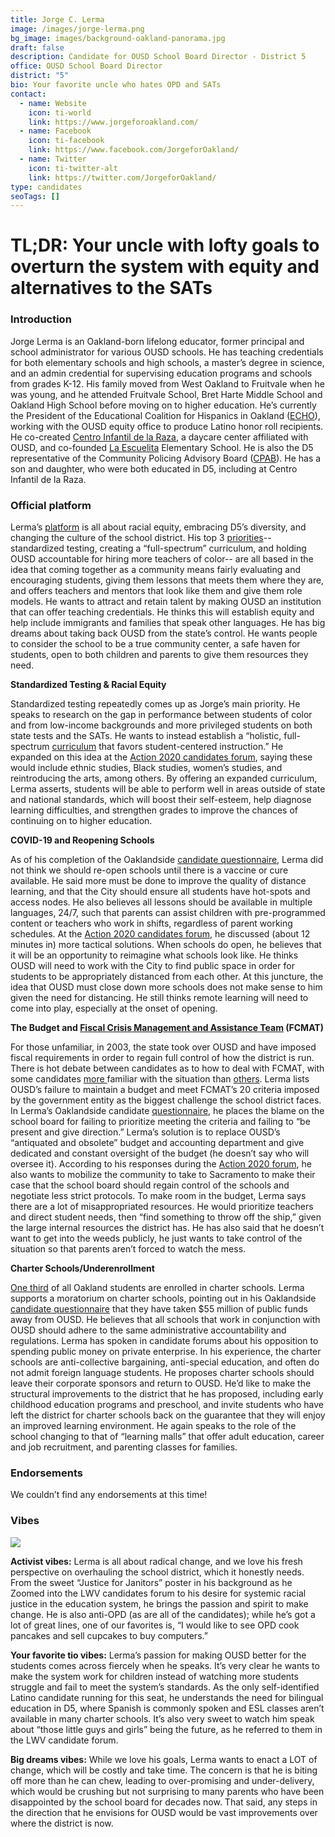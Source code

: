 ```yaml
---
title: Jorge C. Lerma
image: /images/jorge-lerma.png
bg_image: images/background-oakland-panorama.jpg
draft: false
description: Candidate for OUSD School Board Director - District 5
office: OUSD School Board Director
district: "5"
bio: Your favorite uncle who hates OPD and SATs
contact:
  - name: Website
    icon: ti-world
    link: https://www.jorgeforoakland.com/
  - name: Facebook
    icon: ti-facebook
    link: https://www.facebook.com/JorgeforOakland/
  - name: Twitter
    icon: ti-twitter-alt
    link: https://twitter.com/JorgeforOakland/
type: candidates
seoTags: []
---
```

# TL;DR: Your uncle with lofty goals to overturn the system with equity and alternatives to the SATs

### Introduction

Jorge Lerma is an Oakland-born lifelong educator, former principal and school administrator for various OUSD schools. He has teaching credentials for both elementary schools and high schools, a master’s degree in science, and an admin credential for supervising education programs and schools from grades K-12. His family moved from West Oakland to Fruitvale when he was young, and he attended Fruitvale School, Bret Harte Middle School and Oakland High School before moving on to higher education. He’s currently the President of the Educational Coalition for Hispanics in Oakland ([ECHO](http://www.echopath.org/about-us/board-of-directors/jorge)), working with the OUSD equity office to produce Latino honor roll recipients. He co-created [Centro Infantil de la Raza](https://prek.club/day-care-school/ousd-centro-infantil-de-la-raza), a daycare center affiliated with OUSD, and co-founded [La Escuelita](https://www.ousd.org/laescuelita) Elementary School. He is also the D5 representative of the Community Policing Advisory Board ([CPAB](https://www.oaklandca.gov/boards-commissions/the-community-policing-advisory-board-cpab)). He has a son and daughter, who were both educated in D5, including at Centro Infantil de la Raza.

### Official platform

Lerma’s [platform](https://www.jorgeforoakland.com/platform) is all about racial equity, embracing D5’s diversity, and changing the culture of the school district. His top 3 [priorities](https://fb.watch/V4XW2hI4S/)-- standardized testing, creating a “full-spectrum” curriculum, and holding OUSD accountable for hiring more teachers of color-- are all based in the idea that coming together as a community means fairly evaluating and encouraging students, giving them lessons that meets them where they are, and offers teachers and mentors that look like them and give them role models. He wants to attract and retain talent by making OUSD an institution that can offer teaching credentials. He thinks this will establish equity and help include immigrants and families that speak other languages. He has big dreams about taking back OUSD from the state’s control. He wants people to consider the school to be a true community center, a safe haven for students, open to both children and parents to give them resources they need.

**Standardized Testing & Racial Equity**

Standardized testing repeatedly comes up as Jorge’s main priority. He speaks to research on the gap in performance between students of color and from low-income backgrounds and more privileged students on both state tests and the SATs. He wants to instead establish a “holistic, full-spectrum [curriculum](https://fb.watch/V4XW2hI4S/) that favors student-centered instruction.” He expanded on this idea at the [Action 2020 candidates forum](https://www.facebook.com/watch/?ref=external&v=1250266458698413), saying these would include ethnic studies, Black studies, women’s studies, and reintroducing the arts, among others. By offering an expanded curriculum, Lerma asserts, students will be able to perform well in areas outside of state and national standards, which will boost their self-esteem, help diagnose learning difficulties, and strengthen grades to improve the chances of continuing on to higher education.

**COVID-19 and Reopening Schools**

As of his completion of the Oaklandside [candidate questionnaire](https://oaklandside.org/wp-content/uploads/2020/09/Lerma.pdf), Lerma did not think we should re-open schools until there is a vaccine or cure available. He said more must be done to improve the quality of distance learning, and that the City should ensure all students have hot-spots and access nodes. He also believes all lessons should be available in multiple languages, 24/7, such that parents can assist children with pre-programmed content or teachers who work in shifts, regardless of parent working schedules. At the [Action 2020 candidates forum](https://www.facebook.com/watch/?ref=external&v=1250266458698413), he discussed (about 12 minutes in) more tactical solutions. When schools do open, he believes that it will be an opportunity to reimagine what schools look like. He thinks OUSD will need to work with the City to find public space in order for students to be appropriately distanced from each other. At this juncture, the idea that OUSD must close down more schools does not make sense to him given the need for distancing. He still thinks remote learning will need to come into play, especially at the onset of opening.

**The Budget and [Fiscal Crisis Management and Assistance Team](https://www.fcmat.org/) (FCMAT)**

For those unfamiliar, in 2003, the state took over OUSD and have imposed fiscal requirements in order to regain full control of how the district is run. There is hot debate between candidates as to how to deal with FCMAT, with some candidates [more ](https://www.oakmtg.club/2020/candidates/mike-hutchinson/)familiar with the situation than [others](https://www.oakmtg.club/2020/candidates/sheila-pope-lawrence/). Lerma lists OUSD’s failure to maintain a budget and meet FCMAT’s 20 criteria imposed by the government entity as the biggest challenge the school district faces. In Lerma’s Oaklandside candidate [questionnaire](https://oaklandside.org/wp-content/uploads/2020/09/Lerma.pdf), he places the blame on the school board for failing to prioritize meeting the criteria and failing to “be present and give direction.” Lerma’s solution is to replace OUSD’s “antiquated and obsolete” budget and accounting department and give dedicated and constant oversight of the budget (he doesn’t say who will oversee it). According to his responses during the [Action 2020 forum](https://www.facebook.com/watch/?ref=external&v=1250266458698413), he also wants to mobilize the community to take to Sacramento to make their case that the school board should regain control of the schools and negotiate less strict protocols. To make room in the budget, Lerma says there are a lot of misappropriated resources. He would prioritize teachers and direct student needs, then “find something to throw off the ship,” given the large internal resources the district has. He has also said that he doesn’t want to get into the weeds publicly, he just wants to take control of the situation so that parents aren’t forced to watch the mess.

**Charter Schools/Underenrollment**

[One third](https://www.kqed.org/news/11729643/how-charter-schools-became-such-a-big-player-in-californias-education-system) of all Oakland students are enrolled in charter schools. Lerma supports a moratorium on charter schools, pointing out in his Oaklandside [candidate questionnaire](https://oaklandside.org/wp-content/uploads/2020/09/Lerma.pdf) that they have taken $55 million of public funds away from OUSD. He believes that all schools that work in conjunction with OUSD should adhere to the same administrative accountability and regulations. Lerma has spoken in candidate forums about his opposition to spending public money on private enterprise. In his experience, the charter schools are anti-collective bargaining, anti-special education, and often do not admit foreign language students. He proposes charter schools should leave their corporate sponsors and return to OUSD. He’d like to make the structural improvements to the district that he has proposed, including early childhood education programs and preschool, and invite students who have left the district for charter schools back on the guarantee that they will enjoy an improved learning environment. He again speaks to the role of the school changing to that of “learning malls” that offer adult education, career and job recruitment, and parenting classes for families.

### Endorsements

We couldn’t find any endorsements at this time!

### Vibes

![](https://lh6.googleusercontent.com/u7oLWIQcTZzcBfI2iSEUc0SNrb4QQF7ymAC_pyeIckegrFGrE-ND0FKNcesZvU8t_SUEJVOjm_2Z0D2gdLeRUY6xMf_Y60Lt32j_HB65--_dQ4ia8qVBxfXbQ-skCcd3mBupLUaM)

**Activist vibes:** Lerma is all about radical change, and we love his fresh perspective on overhauling the school district, which it honestly needs. From the sweet “Justice for Janitors” poster in his background as he Zoomed into the LWV candidates forum to his desire for systemic racial justice in the education system, he brings the passion and spirit to make change. He is also anti-OPD (as are all of the candidates); while he’s got a lot of great lines, one of our favorites is, “I would like to see OPD cook pancakes and sell cupcakes to buy computers.”

**Your favorite tio vibes:** Lerma’s passion for making OUSD better for the students comes across fiercely when he speaks. It’s very clear he wants to make the system work for children instead of watching more students struggle and fail to meet the system’s standards. As the only self-identified Latino candidate running for this seat, he understands the need for bilingual education in D5, where Spanish is commonly spoken and ESL classes aren’t available in many charter schools. It’s also very sweet to watch him speak about “those little guys and girls” being the future, as he referred to them in the LWV candidate forum.

**Big dreams vibes:** While we love his goals, Lerma wants to enact a LOT of change, which will be costly and take time. The concern is that he is biting off more than he can chew, leading to over-promising and under-delivery, which would be crushing but not surprising to many parents who have been disappointed by the school board for decades now. That said, any steps in the direction that he envisions for OUSD would be vast improvements over where the district is now.
